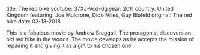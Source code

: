 ﻿title: The red bike
youtube: 37XJ-Vcd-6g
year: 2011
country: United Kingdom
featuring: Joe Mulcrone, Dido Miles, Guy Blofeld
original: The red bike
date: 02-18-2018

This  is a fabulous movie by Andrew Steggall. The protagonist discovers an old red bike in the woods. The movie develops as he accepts the mission of repairing it and giving it as a gift to his chosen one.

